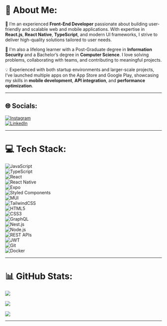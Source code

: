 # 💫 About Me:  
🌟 I’m an experienced **Front-End Developer** passionate about building user-friendly and scalable web and mobile applications. With expertise in **React.js**, **React Native**, **TypeScript**, and modern UI frameworks, I strive to deliver high-quality solutions tailored to user needs.  

🌱 I'm also a lifelong learner with a Post-Graduate degree in **Information Security** and a Bachelor’s degree in **Computer Science**. I love solving problems, collaborating with teams, and contributing to meaningful projects.  

💡 Experienced with both startup environments and larger-scale projects, I’ve launched multiple apps on the App Store and Google Play, showcasing my skills in **mobile development**, **API integration**, and **performance optimization**.  

---

## 🌐 Socials:  
[![Instagram](https://img.shields.io/badge/Instagram-%23E4405F.svg?logo=Instagram&logoColor=white)](https://instagram.com/gabrpimenta/)  
[![LinkedIn](https://img.shields.io/badge/LinkedIn-%230077B5.svg?logo=linkedin&logoColor=white)](https://linkedin.com/in/gabriel-rocha-pimenta/)  

---

# 💻 Tech Stack:  
![JavaScript](https://img.shields.io/badge/javascript-%23323330.svg?style=for-the-badge&logo=javascript&logoColor=%23F7DF1E)  
![TypeScript](https://img.shields.io/badge/typescript-%23007ACC.svg?style=for-the-badge&logo=typescript&logoColor=white)  
![React](https://img.shields.io/badge/react-%2320232a.svg?style=for-the-badge&logo=react&logoColor=%2361DAFB)  
![React Native](https://img.shields.io/badge/react%20native-%2320232a.svg?style=for-the-badge&logo=react&logoColor=%2361DAFB)  
![Expo](https://img.shields.io/badge/expo-1B1F23?style=for-the-badge&logo=expo&logoColor=white)  
![Styled Components](https://img.shields.io/badge/styled--components-DB7093?style=for-the-badge&logo=styled-components&logoColor=white)  
![MUI](https://img.shields.io/badge/MUI-%230081CB.svg?style=for-the-badge&logo=material-ui&logoColor=white)  
![TailwindCSS](https://img.shields.io/badge/tailwindcss-%2338B2AC.svg?style=for-the-badge&logo=tailwind-css&logoColor=white)  
![HTML5](https://img.shields.io/badge/html5-%23E34F26.svg?style=for-the-badge&logo=html5&logoColor=white)  
![CSS3](https://img.shields.io/badge/css3-%231572B6.svg?style=for-the-badge&logo=css3&logoColor=white)  
![GraphQL](https://img.shields.io/badge/graphql-E10098?style=for-the-badge&logo=graphql&logoColor=white)  
![Nest.js](https://img.shields.io/badge/nestjs-%23E0234E.svg?style=for-the-badge&logo=nestjs&logoColor=white)  
![Node.js](https://img.shields.io/badge/node.js-6DA55F?style=for-the-badge&logo=node.js&logoColor=white)  
![REST APIs](https://img.shields.io/badge/REST-00599C?style=for-the-badge&logo=rest&logoColor=white)  
![JWT](https://img.shields.io/badge/JWT-black?style=for-the-badge&logo=JSON%20web%20tokens)  
![Git](https://img.shields.io/badge/git-%23F05033.svg?style=for-the-badge&logo=git&logoColor=white)  
![Docker](https://img.shields.io/badge/docker-%230db7ed.svg?style=for-the-badge&logo=docker&logoColor=white)  

---

# 📊 GitHub Stats:  
![](https://github-readme-stats.vercel.app/api?username=Gabrpimenta&theme=tokyonight&hide_border=false&include_all_commits=true&count_private=true)<br/>  
![](https://github-readme-streak-stats.herokuapp.com/?user=Gabrpimenta&theme=tokyonight&hide_border=false)<br/>  
![](https://github-readme-stats.vercel.app/api/top-langs/?username=Gabrpimenta&theme=tokyonight&hide_border=false&include_all_commits=true&count_private=true&layout=compact)  

---

